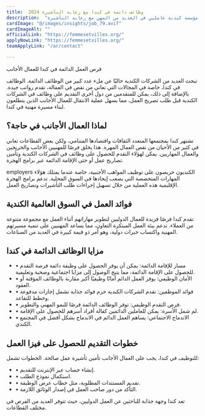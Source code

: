 ```yaml
---
title:  وظائف دائمة في كندا مع رعاية التأشيرة 2024 
description:  "فرصة ذهبية للحصول علي وظائف دائمة في كندا حيث تطلب مؤسسة كندية عاملين في العديد من المهن مع رعاية التأشيرة" 
cardImage: "@/images/insights/job_79.avif" 
cardImageAlt: "" 
officialLink: "https://femmesetvilles.org/" 
applyNowLink: "https://femmesetvilles.org/" 
teamApplyLink: "/ar/contact"

---
```


فرص العمل الدائمة في كندا للعمال الأجانب

تبحث العديد من الشركات الكندية حاليًا عن ملء عدد كبير من الوظائف الدائمة. الوظائف في كندا، خاصة في المجالات التي تعاني من نقص في العمالة، تقدم رواتب جيدة. بالإضافة إلى ذلك، يمكن للمتقدمين من دول أخرى التقديم على وظائف في الشركات الكندية قبل طلب تصريح العمل، مما يسهل عملية الانتقال للعمال الأجانب الذين يتطلعون لبناء مسيرة مهنية في كندا.

## لماذا العمال الأجانب في حاجة؟

تشتهر كندا بمجتمعها المتعدد الثقافات واقتصادها المتنامي، ولكن بعض القطاعات تعاني في كثير من الأحيان من نقص العمال المهرة. هذا يخلق فرصًا للمهنيين الأجانب والخريجين والعمال المهاريين. يمكن لهؤلاء التقدم للحصول على وظائف في الشركات الكندية وتأمين تصاريح عمل أو حتى الإقامة الدائمة عبر برامج الهجرة.

employers الكنديون حريصون على توظيف المواهب الأجنبية، خاصة عندما يمتلك هؤلاء المهارات المتخصصة التي يصعب إيجادها في السوق المحلية. تدعم برامج الهجرة الإقليمية هذه العملية من خلال تسهيل إجراءات طلب التأشيرات وتصاريح العمل.

## فوائد العمل في السوق العالمية الكندية

تقدم كندا فرصًا فريدة للعمال الدوليين لتطوير مهاراتهم أثناء العمل مع مجموعة متنوعة من العملاء. تدعم بيئة العمل المبتكرة التعاون، مما يساعد المهنيين على تنمية مسيرتهم المهنية واكتساب خبرات دولية، وهو أمر ذو قيمة كبيرة في العديد من الصناعات.

## مزايا الوظائف الدائمة في كندا

- • مسار للإقامة الدائمة: يمكن أن يوفر الحصول على وظيفة دائمة فرصة التقدم للحصول على الإقامة الدائمة، مما يتيح الوصول إلى مزايا اجتماعية وصحية وتعليمية.
- • الأمان الوظيفي: يوفر العمل الدائم أمانًا وظيفيًا أكبر مقارنة بالوظائف المؤقتة أو العقود.
- • فوائد الموظفين: تقدم الشركات الكندية حزم فوائد جذابة تشمل إجازات مدفوعة وخطط للتقاعد.
- • فرص التقدم الوظيفي: توفر الوظائف الدائمة فرصًا للنمو المهني والتطوير.
- • لم شمل الأسرة: يمكن للعاملين الدائمين كفالة أفراد أسرهم للحصول على الإقامة.
- • الاندماج الاجتماعي: يساهم العمل الدائم في الاندماج بشكل أفضل في المجتمع الكندي.

## خطوات التقديم للحصول على فيزا العمل

للتوظيف في كندا، يجب على العمال الأجانب تأمين تأشيرة عمل صالحة. الخطوات تشمل:

- • إنشاء حساب عبر الإنترنت للتقديم.
- • استكمال نموذج الطلب.
- • تقديم المستندات المطلوبة، مثل خطاب عرض الوظيفة.
- • التأكد من دور صاحب العمل في إصدار الوثائق اللازمة.

تعد كندا وجهة جذابة للباحثين عن العمل الدوليين، حيث تتوفر العديد من الفرص في مختلف القطاعات.

